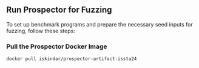## Run Prospector for Fuzzing

To set up benchmark programs and prepare the necessary seed inputs for fuzzing, follow these steps:

### Pull the Prospector Docker Image

```shell
docker pull iskindar/prospector-artifact:issta24
```
